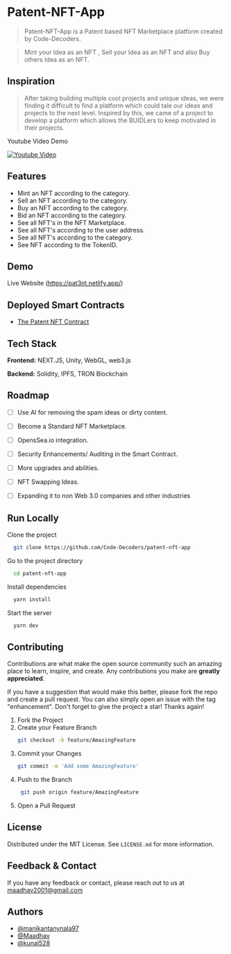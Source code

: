 # Patent-NFT-App

> Patent-NFT-App is a Patent based NFT Marketplace platform created by Code-Decoders.

> Mint your Idea as an NFT , Sell your Idea as an NFT and also Buy others Idea as an NFT. 

## Inspiration
> After taking building multiple cool projects and unique ideas, we were finding it difficult to find a platform which could tale our ideas and projects to the next level. Inspired by this, we came of a project to develop a platform which allows the BUIDLers to keep motivated in their projects.


Youtube Video Demo

[![Youtube Video](https://img.youtube.com/vi/KYnxJ5afecY/sddefault.jpg)](https://youtu.be/KYnxJ5afecY)
 
## Features

- Mint an NFT according to the category.
- Sell an NFT according to the category.
- Buy an NFT according to the category.
- Bid an NFT according to the category.
- See all NFT's in the NFT Marketplace.
- See all NFT's according to the user address.
- See all NFT's according to the category.
- See NFT according to the TokenID.

## Demo

Live Website (https://pat3nt.netlify.app/)

## Deployed Smart Contracts

- [The Patent NFT Contract](https://shasta.tronscan.org/#/contract/TJU6x2uk4ubGPNdU2boUndCi1VehQYiLdU/code)

## Tech Stack

**Frontend:** NEXT.JS, Unity, WebGL, web3.js

**Backend:** Solidity, IPFS, TRON Blockchain
## Roadmap

- [ ]  Use AI for removing the spam ideas or dirty content.   
- [ ]  Become a Standard NFT Marketplace.
- [ ]  OpensSea.io integration.
- [ ]  Security Enhancements/ Auditing in the Smart Contract.
- [ ]  More upgrades and abilities.
- [ ]  NFT Swapping Ideas. 
- [ ]  Expanding it to non Web 3.0 companies and other industries


## Run Locally

Clone the project

```bash
  git clone https://github.com/Code-Decoders/patent-nft-app
```

Go to the project directory

```bash
  cd patent-nft-app
```

Install dependencies

```bash
  yarn install
```

Start the server

```bash
  yarn dev
```


## Contributing

Contributions are what make the open source community such an amazing place to learn, inspire, and create. Any contributions you make are **greatly appreciated**.

If you have a suggestion that would make this better, please fork the repo and create a pull request. You can also simply open an issue with the tag "enhancement".
Don't forget to give the project a star! Thanks again!

1. Fork the Project
2. Create your Feature Branch
   ```sh
   git checkout -b feature/AmazingFeature
   ```
3. Commit your Changes 
    ```sh
    git commit -m 'Add some AmazingFeature'
    ```
4. Push to the Branch 
   ```sh
    git push origin feature/AmazingFeature
    ```
6. Open a Pull Request

## License

Distributed under the MIT License. See `LICENSE.md` for more information.
    
## Feedback & Contact

If you have any feedback or contact, please reach out to us at maadhav2001@gmail.com


## Authors
- [@manikantanynala97](https://github.com/manikantanynala97)
- [@Maadhav](https://www.github.com/Maadhav)
- [@kunal528](https://www.github.com/kunal528)

